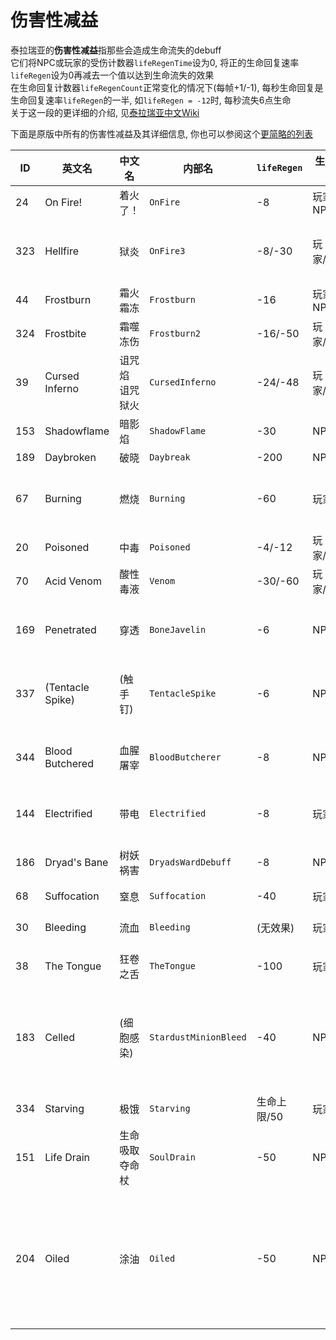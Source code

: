 # 伤害性减益

泰拉瑞亚的**伤害性减益**指那些会造成生命流失的debuff<br>
它们将NPC或玩家的受伤计数器`lifeRegenTime`设为0, 将正的生命回复速率`lifeRegen`设为0再减去一个值以达到生命流失的效果<br>
在生命回复计数器`lifeRegenCount`正常变化的情况下(每帧+1/-1), 每秒生命回复是生命回复速率`lifeRegen`的一半, 如`lifeRegen = -12`时, 每秒流失6点生命<br>
关于这一段的更详细的介绍, 见[泰拉瑞亚中文Wiki][TrWikiZhLifeRegen]

下面是原版中所有的伤害性减益及其详细信息, 你也可以参阅这个[更简略的列表][TrWikiZhBuffID]

| ID | 英文名 | 中文名 | 内部名 | `lifeRegen` | 生效范围 | 备注 |
| - | - | - | - | - | - | - |
| 24 | On Fire! | 着火了！ | `OnFire` | -8 | 玩家, NPC |  |
| 323 | Hellfire | 狱炎 | `OnFire3` | -8/-30 | 玩家/NPC | 1.4.4许多原本施加着火了!东西改为施加狱炎 |
| 44 | Frostburn | 霜火<br>霜冻 | `Frostburn` | -16 | 玩家, NPC |  |
| 324 | Frostbite | 霜噬<br>冻伤 | `Frostburn2` | -16/-50 | 玩家/NPC |  |
| 39 | Cursed Inferno | 诅咒焰<br>诅咒狱火 | `CursedInferno` | -24/-48 | 玩家/NPC |  |
| 153 | Shadowflame | 暗影焰 | `ShadowFlame` | -30 | NPC | 是的, 不影响玩家 |
| 189 | Daybroken | 破晓 | `Daybreak` | -200 | NPC | 不影响涂油 |
| 67 | Burning | 燃烧 | `Burning` | -60 | 玩家 | 不影响涂油<br>Wiki有误, 是-60而非-100 |
| 20 | Poisoned | 中毒 | `Poisoned` | -4/-12 | 玩家/NPC | 1.4.4提升了对NPC的效果 |
| 70 | Acid Venom | 酸性毒液 | `Venom` | -30/-60 | 玩家/NPC |  |
| 169 | Penetrated | 穿透 | `BoneJavelin` | -6 | NPC | 根据NPC身上的骨钉数量提升生命流失倍率 |
| 337 | (Tentacle Spike) | (触手钉) | `TentacleSpike` | -6 | NPC | 根据NPC身上的触手钉数量提升生命流失倍率 |
| 344 | Blood Butchered | 血腥屠宰 | `BloodButcherer` | -8 | NPC | 根据NPC身上的血腥钉数量提升生命流失倍率 |
| 144 | Electrified | 带电 | `Electrified` | -8 | 玩家 | 玩家按住左/右方向键时, 改为-32 |
| 186 | Dryad's Bane | 树妖祸害 | `DryadsWardDebuff` | -8 | NPC | 随游戏进度与难度提升生命流失速率 |
| 68 | Suffocation | 窒息 | `Suffocation` | -40 | 玩家 |  |
| 30 | Bleeding | 流血 | `Bleeding` | (无效果) | 玩家 | `lifeRegenTime = 0f`, 不受蜂蜜, 心灯等影响 |
| 38 | The Tongue | 狂卷之舌 | `TheTongue` | -100 | 玩家 |  |
| 183 | Celled | (细胞感染) | `StardustMinionBleed` | -40 | NPC | 根据NPC身上的小星尘细胞数量提升生命流失倍率<br>中文Wiki有误, 可以与其它减益伤害叠加 |
| 334 | Starving | 极饿 | `Starving` | 生命上限/50 | 玩家 |  |
| 151 | Life Drain | 生命吸取<br>夺命杖 | `SoulDrain` | -50 | NPC | 是的, 虽然它是个增益, 但对于NPC它是伤害性的 |
| 204 | Oiled | 涂油 | `Oiled` | -50 | NPC | 只在NPC有着火了!/狱炎/霜火/霜噬/诅咒焰/暗影焰时生效<br>若同时有多个上述减益, 仍-50而不叠加 |


[TrWikiZhLifeRegen]: https://terraria.wiki.gg/zh/wiki/%E7%94%9F%E5%91%BD%E5%86%8D%E7%94%9F
[TrWikiZhBuffID]: https://terraria.wiki.gg/zh/wiki/%E5%A2%9E%E7%9B%8A_ID